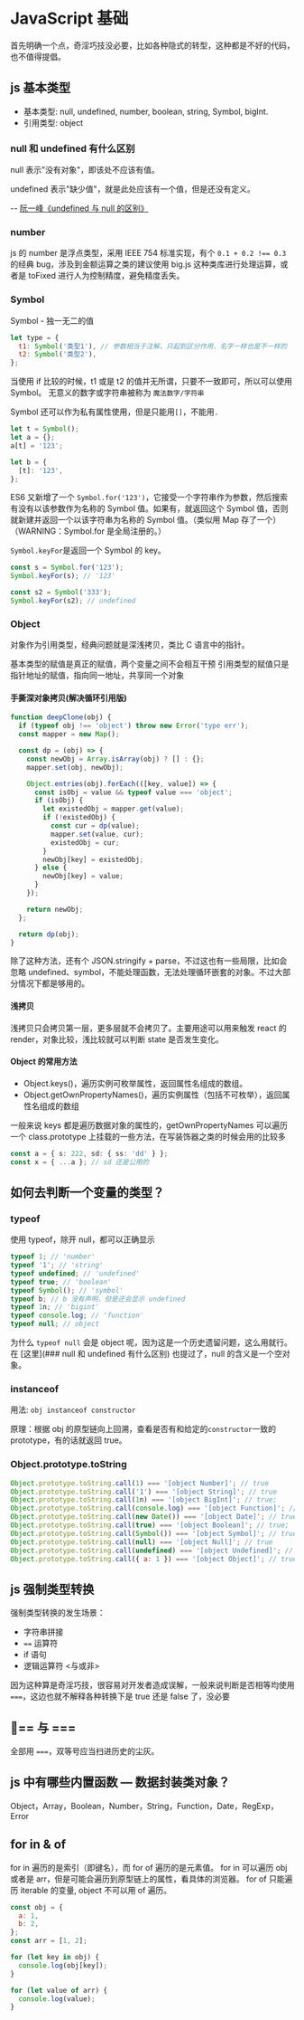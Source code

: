 # JavaScript 基础

首先明确一个点，奇淫巧技没必要，比如各种隐式的转型，这种都是不好的代码，也不值得提倡。

## js 基本类型

- 基本类型: null, undefined, number, boolean, string, Symbol, bigInt.
- 引用类型: object

### null 和 undefined 有什么区别

null 表示"没有对象"，即该处不应该有值。

undefined 表示"缺少值"，就是此处应该有一个值，但是还没有定义。

-- [阮一峰《undefined 与 null 的区别》](http://www.ruanyifeng.com/blog/2014/03/undefined-vs-null.html)

### number

js 的 number 是浮点类型，采用 IEEE 754 标准实现，有个 `0.1 + 0.2 !== 0.3` 的经典 bug，涉及到金额运算之类的建议使用 big.js 这种类库进行处理运算，或者是 toFixed 进行人为控制精度，避免精度丢失。

### Symbol

Symbol - 独一无二的值

```js
let type = {
  t1: Symbol('类型1'), // 参数相当于注解，只起到区分作用，名字一样也是不一样的
  t2: Symbol('类型2'),
};
```

当使用 if 比较的时候，t1 或是 t2 的值并无所谓，只要不一致即可，所以可以使用 Symbol。
无意义的数字或字符串被称为 `魔法数字/字符串`

Symbol 还可以作为私有属性使用，但是只能用`[]`，不能用`.`

```js
let t = Symbol();
let a = {};
a[t] = '123';

let b = {
  [t]: '123',
};
```

ES6 又新增了一个 `Symbol.for('123')`，它接受一个字符串作为参数，然后搜索有没有以该参数作为名称的 Symbol 值。如果有，就返回这个 Symbol 值，否则就新建并返回一个以该字符串为名称的 Symbol 值。（类似用 Map 存了一个）（WARNING：Symbol.for 是全局注册的。）

`Symbol.keyFor`是返回一个 Symbol 的 key。

```ts
const s = Symbol.for('123');
Symbol.keyFor(s); // '123'

const s2 = Symbol('333');
Symbol.keyFor(s2); // undefined
```

### Object

对象作为引用类型，经典问题就是深浅拷贝，类比 C 语言中的指针。

基本类型的赋值是真正的赋值，两个变量之间不会相互干预
引用类型的赋值只是指针地址的赋值，指向同一地址，共享同一个对象

#### 手撕深对象拷贝(解决循环引用版)

```js
function deepClone(obj) {
  if (typeof obj !== 'object') throw new Error('type err');
  const mapper = new Map();

  const dp = (obj) => {
    const newObj = Array.isArray(obj) ? [] : {};
    mapper.set(obj, newObj);

    Object.entries(obj).forEach(([key, value]) => {
      const isObj = value && typeof value === 'object';
      if (isObj) {
        let existedObj = mapper.get(value);
        if (!existedObj) {
          const cur = dp(value);
          mapper.set(value, cur);
          existedObj = cur;
        }
        newObj[key] = existedObj;
      } else {
        newObj[key] = value;
      }
    });

    return newObj;
  };

  return dp(obj);
}
```

除了这种方法，还有个 JSON.stringify + parse，不过这也有一些局限，比如会忽略 undefined、symbol，不能处理函数，无法处理循环嵌套的对象。不过大部分情况下都是够用的。

#### 浅拷贝

浅拷贝只会拷贝第一层，更多层就不会拷贝了。主要用途可以用来触发 react 的 render，对象比较，浅比较就可以判断 state 是否发生变化。

#### Object 的常用方法

- Object.keys()，遍历实例可枚举属性，返回属性名组成的数组。
- Object.getOwnPropertyNames()，遍历实例属性（包括不可枚举），返回属性名组成的数组

一般来说 keys 都是遍历数据对象的属性的，getOwnPropertyNames 可以遍历一个 class.prototype 上挂载的一些方法，在写装饰器之类的时候会用的比较多

```ts
const a = { s: 222, sd: { ss: 'dd' } };
const x = { ...a }; // sd 还是公用的
```

## 如何去判断一个变量的类型？

### typeof

使用 typeof，除开 null，都可以正确显示

```ts
typeof 1; // 'number'
typeof '1'; // 'string'
typeof undefined; // 'undefined'
typeof true; // 'boolean'
typeof Symbol(); // 'symbol'
typeof b; // b 没有声明，但是还会显示 undefined
typeof 1n; // 'bigint'
typeof console.log; // 'function'
typeof null; // object
```

为什么 `typeof null` 会是 object 呢，因为这是一个历史遗留问题，这么用就行。在 [这里](### null 和 undefined 有什么区别) 也提过了，null 的含义是一个空对象。

### instanceof

用法: `obj instanceof constructor`

原理：根据 obj 的原型链向上回溯，查看是否有和给定的`constructor`一致的 prototype，有的话就返回 true。

### Object.prototype.toString

```js
Object.prototype.toString.call(1) === '[object Number]'; // true
Object.prototype.toString.call('1') === '[object String]'; // true
Object.prototype.toString.call(1n) === '[object BigInt]'; // true;
Object.prototype.toString.call(console.log) === '[object Function]'; // true;
Object.prototype.toString.call(new Date()) === '[object Date]'; // true;
Object.prototype.toString.call(true) === '[object Boolean]'; // true;
Object.prototype.toString.call(Symbol()) === '[object Symbol]'; // true
Object.prototype.toString.call(null) === '[object Null]'; // true
Object.prototype.toString.call(undefined) === '[object Undefined]'; // true
Object.prototype.toString.call({ a: 1 }) === '[object Object]'; // true
```

## js 强制类型转换

强制类型转换的发生场景：

- 字符串拼接
- `==` 运算符
- if 语句
- 逻辑运算符 <与或非>

因为这种算是奇淫巧技，很容易对开发者造成误解，一般来说判断是否相等均使用 `===`，这边也就不解释各种转换下是 true 还是 false 了，没必要

## == 与 ===

全部用 `===`，双等号应当扫进历史的尘灰。

## js 中有哪些内置函数 — 数据封装类对象？

Object，Array，Boolean，Number，String，Function，Date，RegExp，Error

## for in & of

for in 遍历的是索引（即键名），而 for of 遍历的是元素值。
for in 可以遍历 obj 或者是 arr，但是可能会遍历到原型链上的属性，看具体的浏览器。
for of 只能遍历 iterable 的变量, object 不可以用 of 遍历。

```js
const obj = {
  a: 1,
  b: 2,
};
const arr = [1, 2];

for (let key in obj) {
  console.log(obj[key]);
}

for (let value of arr) {
  console.log(value);
}
```
